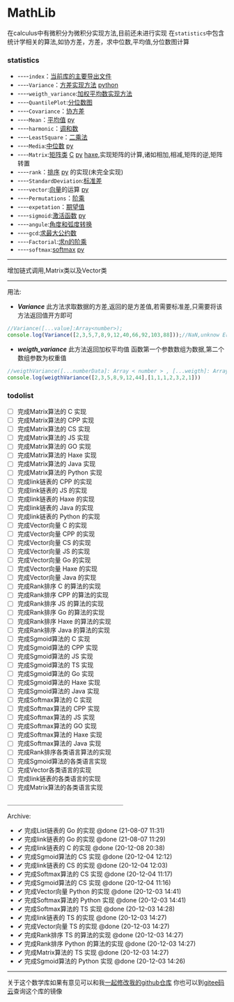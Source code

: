 # MathLib
在calculus中有微积分为微积分实现方法,目前还未进行实现 在`statistics`中包含统计学相关的算法,如协方差，方差，求中位数,平均值,分位数图计算
### statistics
- ----`index`：[当前库的主要导出文件](statistics/TypeScript/src/index.ts)
- ----`Variance`：[方差实现方法](statistics/TypeScript/src/Variance.ts) [python](statistics/python/src/var.py)
- ----`weigth_variance`:[加权平均数实现方法](statistics/TypeScript/src/weigth_variance.ts)
- ----`QuantilePlot`:[分位数图](statistics/TypeScript/src/src/QuantilePlot.ts)
- ----`Covariance`：[协方差](statistics/TypeScript/src/Covariance.ts)
- ----`Mean`：[平均值](statistics/TypeScript/src/Mean.ts) [py](statistics/python/src/Mean.py)
- ----`harmonic`：[调和数](statistics/TypeScript/src/harmonic.ts)
- ----`LeastSquare`：[二乘法](statistics/TypeScript/src/LeastSquare.ts)
- ----`Media`:[中位数](statistics/TypeScript/src/Median.ts) [py](statistics/python/src/Median.py)
- ----`Matrix`:[矩阵类](statistics/TypeScript/src/Matrix.ts) [C](statistics/C/src/matrix.c) [py](statistics/python/src/Matrix.py) [haxe](statistics/Haxe/src/mathlib/Matrix.hx),实现矩阵的计算,诸如相加,相减,矩阵的逆,矩阵转置
- ----`rank`：[排序](statistics/TypeScript/src/Rank.ts) [py](statistics/python/src/Rnak.py) 的实现(未完全实现)
- ----`StandardDeviation`:[标准差](statistics/TypeScript/src/Standard_Deviation.ts)
- ----`vector`:[向量](statistics/TypeScript/src/vector.ts)的运算 [py](statistics/python/src/Vector.py)
- ----`Permutations`：[阶乘](statistics/TypeScript/src/Permutations.ts)
- ----`expetation`：[期望值](statistics/TypeScript/src/expetation.ts)
- ----`sigmoid`:[激活函数](statistics/TypeScript/src/sigmoid.ts) [py](statistics/python/src/sigmoid.py)
- ----`angule`:[角度和弧度转换](statistics/TypeScript/src/angule.ts)
- ----`gcd`:[求最大公约数](statistics/TypeScript/src/gcd.ts)
- ----`Factorial`:[求n的阶乘](statistics/TypeScript/src/Factorial.ts)
- ----`softmax`:[softmax](statistics/TypeScript/src/softmax.ts) [py](statistics/python/src/softmax.py)

---
增加链式调用,Matrix类以及Vector类

----
用法:
* ***Variance***
此方法求取数据的方差,返回的是方差值,若需要标准差,只需要将该方法返回值开方即可
```js
//Variance([...value]:Array<number>);
console.log(Variance([2,3,5,7,8,9,12,40,66,92,103,88]));//NaN,unknow Error
```
* ***weigth_variance***
此方法返回加权平均值
函数第一个参数数组为数据,第二个数组参数为权重值
```js
//weigthVariance([...numberData]: Array < number > , [...weigth]: Array < number > )
console.log(weigthVariance([2,3,5,8,9,12,44],[1,1,1,2,3,2,1]))
```

### todolist
- ☐ 完成Matrix算法的 C 实现
- ☐ 完成Matrix算法的 CPP 实现
- ☐ 完成Matrix算法的 CS 实现
- ☐ 完成Matrix算法的 JS 实现
- ☐ 完成Matrix算法的 GO 实现
- ☐ 完成Matrix算法的 Haxe 实现
- ☐ 完成Matrix算法的 Java 实现
- ☐ 完成Matrix算法的 Python 实现
- ☐ 完成link链表的 CPP 的实现
- ☐ 完成link链表的 JS 的实现
- ☐ 完成link链表的 Haxe 的实现
- ☐ 完成link链表的 Java 的实现
- ☐ 完成link链表的 Python 的实现
- ☐ 完成Vector向量 C 的实现
- ☐ 完成Vector向量 CPP 的实现
- ☐ 完成Vector向量 CS 的实现
- ☐ 完成Vector向量 JS 的实现
- ☐ 完成Vector向量 Go 的实现
- ☐ 完成Vector向量 Haxe 的实现
- ☐ 完成Vector向量 Java 的实现
- ☐ 完成Rank排序 C 的算法的实现
- ☐ 完成Rank排序 CPP 的算法的实现
- ☐ 完成Rank排序 JS 的算法的实现
- ☐ 完成Rank排序 Go 的算法的实现
- ☐ 完成Rank排序 Haxe 的算法的实现
- ☐ 完成Rank排序 Java 的算法的实现
- ☐ 完成Sgmoid算法的 C 实现
- ☐ 完成Sgmoid算法的 CPP 实现
- ☐ 完成Sgmoid算法的 JS 实现
- ☐ 完成Sgmoid算法的 TS 实现
- ☐ 完成Sgmoid算法的 Go 实现
- ☐ 完成Sgmoid算法的 Haxe 实现
- ☐ 完成Sgmoid算法的 Java 实现
- ☐ 完成Softmax算法的 C 实现
- ☐ 完成Softmax算法的 CPP 实现
- ☐ 完成Softmax算法的 JS 实现
- ☐ 完成Softmax算法的 GO 实现
- ☐ 完成Softmax算法的 Haxe 实现
- ☐ 完成Softmax算法的 Java 实现
- ☐ 完成Rank排序各类语言算法的实现
- ☐ 完成Sgmoid算法的各类语言实现
- ☐ 完成Vector各类语言的实现
- ☐ 完成link链表的各类语言的实现
- ☐ 完成Matrix算法的各类语言实现

＿＿＿＿＿＿＿＿＿＿＿＿＿＿＿＿＿＿＿

Archive:
- ✔ 完成List链表的 Go 的实现 @done (21-08-07 11:31)
- ✔ 完成link链表的 Go 的实现 @done (21-08-07 11:29)
- ✔ 完成link链表的 C 的实现 @done (20-12-08 20:38)
- ✔ 完成Sgmoid算法的 CS 实现 @done (20-12-04 12:12)
- ✔ 完成link链表的 CS 的实现 @done (20-12-04 12:03)
- ✔ 完成Softmax算法的 CS 实现 @done (20-12-04 11:17)
- ✔ 完成Sgmoid算法的 CS 实现 @done (20-12-04 11:16)
- ✔ 完成Vector向量 Python 的实现 @done (20-12-03 14:41)
- ✔ 完成Softmax算法的 Python 实现 @done (20-12-03 14:41)
- ✔ 完成Softmax算法的 TS 实现 @done (20-12-03 14:28)
- ✔ 完成link链表的 TS 的实现 @done (20-12-03 14:27)
- ✔ 完成Vector向量 TS 的实现 @done (20-12-03 14:27)
- ✔ 完成Rank排序 TS 的算法的实现 @done (20-12-03 14:27)
- ✔ 完成Rank排序 Python 的算法的实现 @done (20-12-03 14:27)
- ✔ 完成Matrix算法的 TS 实现 @done (20-12-03 14:27)
- ✔ 完成Sgmoid算法的 Python 实现 @done (20-12-03 14:26)

---
关于这个数学库如果有意见可以和我[一起修改我的github仓库](https://github.com/jingyuexing/MathLib)
你也可以到[gitee码云](https://gitee.com/jingyuexing/MathLib)查询这个库的镜像

